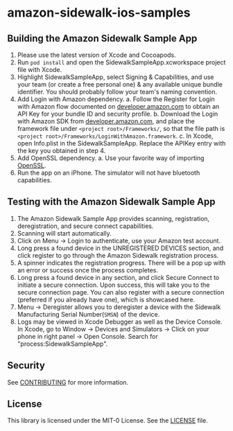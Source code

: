 # amazon-sidewalk-ios-samples

## Building the Amazon Sidewalk Sample App
1. Please use the latest version of Xcode and Cocoapods.
2. Run `pod install` and open the SidewalkSampleApp.xcworkspace project file with Xcode.
3. Highlight SidewalkSampleApp, select Signing & Capabilities, and use your team (or create a free personal one) & any available unique bundle identifier. You should probably follow your team's naming convention.
4. Add Login with Amazon dependency.
    a. Follow the Register for Login with Amazon flow documented on [developer.amazon.com](https://developer.amazon.com/docs/login-with-amazon/register-ios.html) to obtain an API Key for your bundle ID and security profile.
    b. Download the Login with Amazon SDK from [developer.amazon.com](https://developer.amazon.com/docs/apps-and-games/sdk-downloads.html), and place the framework file under `<project root>/Frameworks/`, so that the file path is `<project root>/Frameworks/LoginWithAmazon.framework`.
    c. In Xcode, open Info.plist in the SidewalkSampleApp. Replace the APIKey entry with the key you obtained in step 4.
5. Add OpenSSL dependency.
    a. Use your favorite way of importing [OpenSSL](https://www.openssl.org/).
6. Run the app on an iPhone. The simulator will not have bluetooth capabilities.

## Testing with the Amazon Sidewalk Sample App
1. The Amazon Sidewalk Sample App provides scanning, registration, deregistration, and secure connect capabilities.
2. Scanning will start automatically.
3. Click on Menu -> Login to authenticate, use your Amazon test account.
4. Long press a found device in the UNREGISTERED DEVICES section, and click register to go through the Amazon Sidewalk registration process.
5. A spinner indicates the registration progress. There will be a pop up with an error or success once the process completes. 
6. Long press a found device in any section, and click Secure Connect to initiate a secure connection. Upon success, this will take you to the secure connection page. You can also register with a secure connection (preferred if you already have one), which is showcased here.
7. Menu -> Deregister allows you to deregister a device with the Sidewalk Manufacturing Serial Number(`SMSN`) of the device.
8. Logs may be viewed in Xcode Debugger as well as the Device Console. In Xcode, go to Window → Devices and Simulators → Click on your phone in right panel → Open Console. Search for "process:SidewalkSampleApp".

## Security
See [CONTRIBUTING](CONTRIBUTING.md#security-issue-notifications) for more information.

## License
This library is licensed under the MIT-0 License. See the [LICENSE](LICENSE) file.

